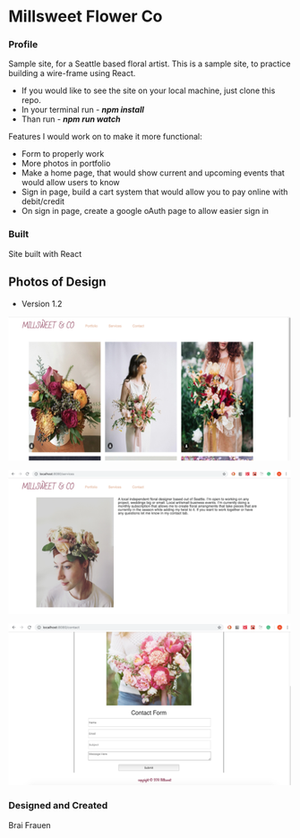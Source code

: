 # Millsweet Flower Co

### Profile 
Sample site, for a Seattle based floral artist. 
This is a sample site, to practice building a wire-frame using React. 

- If you would like to see the site on your local machine, just clone this repo.
- In your terminal run - _**npm install**_ 
- Than run - _**npm run watch**_

Features I would work on to make it more functional:

- Form to properly work
- More photos in portfolio 
- Make a home page, that would show current and upcoming events that would allow users to know
- Sign in page, build a cart system that would allow you to pay online with debit/credit
- On sign in page, create a google oAuth page to allow easier sign in

### Built

Site built with React

## Photos of Design 
- Version 1.2 

![portfolio](./src/images/portfolioPage.png)

![service](./src/images/servicesPage.png)

![contact](./src/images/contactForm.png)
### Designed and Created

Brai Frauen

